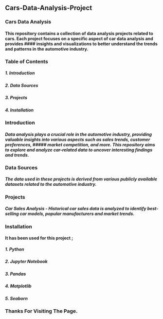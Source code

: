 ## Cars-Data-Analysis-Project

### Cars Data Analysis
#### This repository contains a collection of data analysis projects related to cars. Each project focuses on a specific aspect of car data analysis and provides #### insights and visualizations to better understand the trends and patterns in the automotive industry.

### Table of Contents
##### 1. Introduction
##### 2. Data Sources
##### 3. Projects
##### 4.  Installation

### Introduction
##### Data analysis plays a crucial role in the automotive industry, providing valuable insights into various aspects such as sales trends, customer preferences, ##### market competition, and more. This repository aims to explore and analyze car-related data to uncover interesting findings and trends.

### Data Sources
##### The data used in these projects is derived from various publicly available datasets related to the automotive industry.

### Projects
##### Car Sales Analysis - Historical car sales data is analyzed to identify best-selling car models, popular manufacturers and market trends.

### Installation
#### It has been used for this project ;
##### 1. Python
##### 2. Jupyter Notebook
##### 3. Pandas
##### 4. Matplotlib
##### 5. Seaborn

### Thanks For Visiting The Page.
